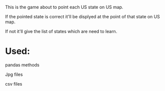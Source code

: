  This is the game about to point each US state on US map. 
 
 If the pointed state is correct it'll be displyed at the point of that state on US map.
 
 If not it'll give the list of states which are need to learn. 
 
 Used:
 =====
 
 pandas methods
 
 Jpg files
 
 csv files
